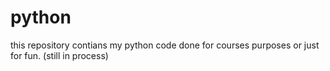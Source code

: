 # python
this repository contians my python code done for courses purposes or just for fun. (still in process)
